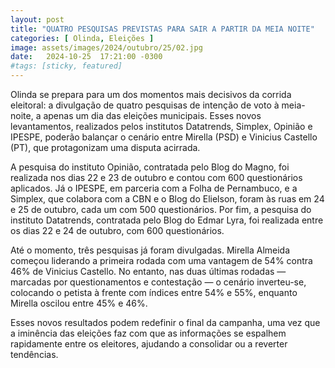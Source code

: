 ```yaml
---
layout: post
title: "QUATRO PESQUISAS PREVISTAS PARA SAIR A PARTIR DA MEIA NOITE"
categories: [ Olinda, Eleições ]
image: assets/images/2024/outubro/25/02.jpg
date:   2024-10-25  17:21:00 -0300
#tags: [sticky, featured]
---
```

Olinda se prepara para um dos momentos mais decisivos da corrida eleitoral: a divulgação de quatro pesquisas de intenção de voto à meia-noite, a apenas um dia das eleições municipais. Esses novos levantamentos, realizados pelos institutos Datatrends, Simplex, Opinião e IPESPE, poderão balançar o cenário entre Mirella (PSD) e Vinicius Castello (PT), que protagonizam uma disputa acirrada.

A pesquisa do instituto Opinião, contratada pelo Blog do Magno, foi realizada nos dias 22 e 23 de outubro e contou com 600 questionários aplicados. Já o IPESPE, em parceria com a Folha de Pernambuco, e a Simplex, que colabora com a CBN e o Blog do Elielson, foram às ruas em 24 e 25 de outubro, cada um com 500 questionários. Por fim, a pesquisa do instituto Datatrends, contratada pelo Blog do Edmar Lyra, foi realizada entre os dias 22 e 24 de outubro, com 600 questionários.

Até o momento, três pesquisas já foram divulgadas. Mirella Almeida começou liderando a primeira rodada com uma vantagem de 54% contra 46% de Vinicius Castello. No entanto, nas duas últimas rodadas — marcadas por questionamentos e contestação — o cenário inverteu-se, colocando o petista à frente com índices entre 54% e 55%, enquanto Mirella oscilou entre 45% e 46%.

Esses novos resultados podem redefinir o final da campanha, uma vez que a iminência das eleições faz com que as informações se espalhem rapidamente entre os eleitores, ajudando a consolidar ou a reverter tendências.